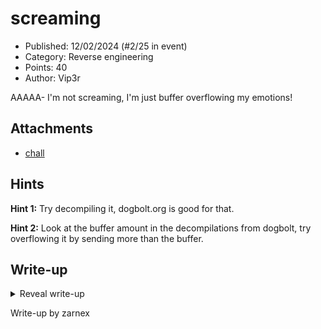# screaming

- Published: 12/02/2024 (#2/25 in event)
- Category: Reverse engineering
- Points: 40
- Author: Vip3r

AAAAA- I'm not screaming, I'm just buffer overflowing my emotions!

## Attachments

- [chall](https://files.vipin.xyz/api/public/dl/RUU8-57Z/advent-of-ctf-csd/screaming/chall)

## Hints

**Hint 1:** Try decompiling it, dogbolt.org is good for that.

**Hint 2:** Look at the buffer amount in the decompilations from dogbolt, try overflowing it by sending more than the
buffer.

## Write-up

<details>
<summary>Reveal write-up</summary>

```bash
$ file chall
chall: ELF 64-bit LSB pie executable, x86-64, version 1 (SYSV), dynamically linked, interpreter /lib64/ld-linux-x86-64.so.2, BuildID[sha1]=69603fa57a0c6db8d144004964ce8f86db96f1f8, for GNU/Linux 3.2.0, not stripped
```

It seems as we are working with an ELF file, which is short for _Executable and Linkable Format_. Think of it as Linux's
version of a `.exe`. Lets run the program.

```bash
$ ./chall
give me flag!
not that easy pal :|
```

Well, that didn't help much but a decompilation could! A decompilation is the output of a decompiler which tries to make
sense of the machine readable code and represents it a higher-level, human readable language. A good free tool to get a
decompilation is [dogbolt.org](https://dogbolt.org/). Let's analyze our file with it.

![](decomp.png)

Interesting, it seems as that there isn't a direct path to the flag. This could be a Buffer Overflow where we overflow
it by 1 more than the buffer (in this case it's 4080) and when it overflows it sets the value to True. Let's try to
overflow it!

```bash
$ python3 -c 'print("A" * 4081)' | ./chall # I used Python here to print out a large sum of characters. -c to run a command from the terminal
not that easy pal :|
$ python3 -c 'print("A" * 10000)' | ./chall
Day 2 gotta keep it simple :) Here is the flag: csd{d4y_2_H0w_r_u?}
*** stack smashing detected ***: terminated
[1]    1371982 done                           python3 -c 'print("A" * 10000)' |
       1371983 IOT instruction (core dumped)  ./chall
```

Wow, so it seems as our decompilation had failed us and showed us an incorrect buffer so I put a random buffer of 10 KB
and it seemed to have been enough. However with my testing, I had found another method to solve this which leads me to
believe why they made an annoucement on changing the category.

## Solution 2

```bash
(gdb) disas main
Dump of assembler code for function main:
   0x000055555555527a <+0>:     endbr64
   0x000055555555527e <+4>:     push   %rbp
   0x000055555555527f <+5>:     mov    %rsp,%rbp
   0x0000555555555282 <+8>:     sub    $0x1000,%rsp
   0x0000555555555289 <+15>:    orq    $0x0,(%rsp)
   0x000055555555528e <+20>:    sub    $0xff0,%rsp
   0x0000555555555295 <+27>:    mov    %fs:0x28,%rax
   0x000055555555529e <+36>:    mov    %rax,-0x8(%rbp)
   0x00005555555552a2 <+40>:    xor    %eax,%eax
   0x00005555555552a4 <+42>:    movb   $0x0,-0xa(%rbp)
   0x00005555555552a8 <+46>:    lea    -0x1ff0(%rbp),%rax
   0x00005555555552af <+53>:    mov    %rax,%rdi
   0x00005555555552b2 <+56>:    mov    $0x0,%eax
   0x00005555555552b7 <+61>:    call   0x5555555550d0 <gets@plt>
   0x00005555555552bc <+66>:    movzbl -0xa(%rbp),%eax
   0x00005555555552c0 <+70>:    test   %al,%al
   0x00005555555552c2 <+72>:    je     0x5555555552d0 <main+86>
   0x00005555555552c4 <+74>:    mov    $0x0,%eax
   0x00005555555552c9 <+79>:    call   0x5555555551c9 <win>
   0x00005555555552ce <+84>:    jmp    0x5555555552df <main+101>
   0x00005555555552d0 <+86>:    lea    0xd65(%rip),%rax        # 0x55555555603c
   0x00005555555552d7 <+93>:    mov    %rax,%rdi
   0x00005555555552da <+96>:    call   0x555555555090 <puts@plt>
   0x00005555555552df <+101>:   mov    $0x0,%eax
   0x00005555555552e4 <+106>:   mov    -0x8(%rbp),%rdx
   0x00005555555552e8 <+110>:   sub    %fs:0x28,%rdx
   0x00005555555552f1 <+119>:   je     0x5555555552f8 <main+126>
   0x00005555555552f3 <+121>:   call   0x5555555550b0 <__stack_chk_fail@plt>
   0x00005555555552f8 <+126>:   leave
   0x00005555555552f9 <+127>:   ret
End of assembler dump.
(gdb) b* 0x5555555552d0
Breakpoint 1 at 0x5555555552d0
(gdb) run
Starting program: /home/zarnex/advent_of_ctf/chall
[Thread debugging using libthread_db enabled]
Using host libthread_db library "/lib/x86_64-linux-gnu/libthread_db.so.1".


Breakpoint 1, 0x00005555555552d0 in main ()
(gdb) jump win
Continuing at 0x5555555551d1.
Day 2 gotta keep it simple :) Here is the flag: csd{d4y_2_H0w_r_u?}
[Inferior 1 (process 1374232) exited normally]
(gdb)

```

_Zarnex, what the hell is this?_ What i'm doing here is I am using a tool called a debugger which allows us to analyze
the binary more dynamically. What I did was I first ran the program because of _Address Space Layout Randomization
(ASLR)_ which randomizes the memory addresses that the binary uses. If I didn't run it, the addresses would be
completely different and I couldn't jump to `win()`. After I ran the program, I set a breakpoint at a random part of
main before the check and then jumped to the win function which just printed out the flag.

## Bonus: Solution 3

Looking at the win function we find this.

![](decompagain.png)

Now what is going on? It takes the hex string stored in `&var_38` and XOR's it by `0xAA`, so in theory we could just
reverse that as seen in
[**this**](<https://gchq.github.io/CyberChef/#recipe=From_Hex('Auto')XOR(%7B'option':'Hex','string':'0xAA'%7D,'Standard',false)&input=XHhjOVx4ZDlceGNlXHhkMVx4Y2VceDllXHhkM1x4ZjVceDk4XHhmNVx4ZTJceDlhXHhkZFx4ZjVceGQ4XHhmNVx4ZGZceDk1XHhkN1x4MDA&oeol=VT>)
Cyberchef Recipe.

Flag: `csd{d4y_2_H0w_r_u?}`

</details>

Write-up by zarnex
